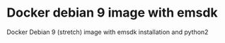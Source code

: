 # Docker debian 9 image with emsdk

Docker Debian 9 (stretch) image with emsdk installation and python2
